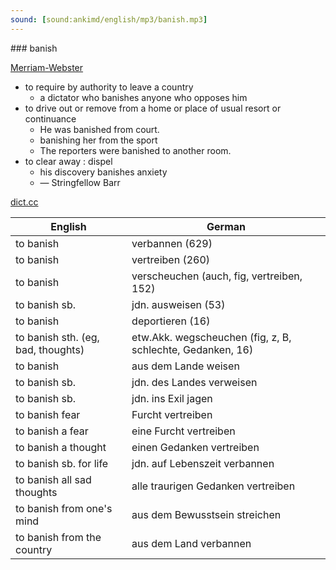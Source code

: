 ```yaml
---
sound: [sound:ankimd/english/mp3/banish.mp3]
---
```


\### banish

[Merriam-Webster](https://www.merriam-webster.com/dictionary/banish)

- to require by authority to leave a country
    - a dictator who banishes anyone who opposes him
- to drive out or remove from a home or place of usual resort or continuance
    - He was banished from court.
    - banishing her from the sport
    - The reporters were banished to another room.
- to clear away : dispel
    - his discovery banishes anxiety
    - — Stringfellow Barr

[dict.cc](https://www.dict.cc/banish)

| English        | German       |
| -------------- | ------------ |
| to banish | verbannen (629) |
| to banish | vertreiben (260) |
| to banish | verscheuchen (auch, fig, vertreiben, 152) |
| to banish sb. | jdn. ausweisen (53) |
| to banish | deportieren (16) |
| to banish sth. (eg, bad, thoughts) | etw.Akk. wegscheuchen (fig, z, B, schlechte, Gedanken, 16) |
| to banish | aus dem Lande weisen |
| to banish sb. | jdn. des Landes verweisen |
| to banish sb. | jdn. ins Exil jagen |
| to banish fear | Furcht vertreiben |
| to banish a fear | eine Furcht vertreiben |
| to banish a thought | einen Gedanken vertreiben |
| to banish sb. for life | jdn. auf Lebenszeit verbannen |
| to banish all sad thoughts | alle traurigen Gedanken vertreiben |
| to banish from one's mind | aus dem Bewusstsein streichen |
| to banish from the country | aus dem Land verbannen |
